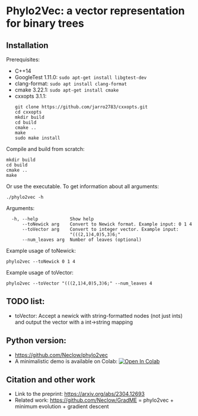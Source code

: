 # Phylo2Vec: a vector representation for binary trees

## Installation
Prerequisites:
 * C++14
 * GoogleTest 1.11.0: ```sudo apt-get install libgtest-dev```
 * clang-format: ```sudo apt install clang-format```
 * cmake 3.22.1: ```sudo apt-get install cmake```
 * cxxopts 3.1.1:
    ```
    git clone https://github.com/jarro2783/cxxopts.git
    cd cxxopts
    mkdir build
    cd build
    cmake ..
    make
    sudo make install
    ```

Compile and build from scratch:
```
mkdir build
cd build
cmake ..
make
```

Or use the executable. To get information about all arguments:
```
./phylo2vec -h
```

Arguments:
```
  -h, --help            Show help
      --toNewick arg    Convert to Newick format. Example input: 0 1 4
      --toVector arg    Convert to integer vector. Example input:
                        "(((2,1)4,0)5,3)6;"
      --num_leaves arg  Number of leaves (optional)
```

Example usage of toNewick:
```
phylo2vec --toNewick 0 1 4
```

Example usage of toVector:
```
phylo2vec --toVector "(((2,1)4,0)5,3)6;" --num_leaves 4
```

## TODO list:
* toVector: Accept a newick with string-formatted nodes (not just ints) and output the vector with a int->string mapping

## Python version:
* https://github.com/Neclow/phylo2vec
* A minimalistic demo is available on Colab: [![Open In Colab](https://colab.research.google.com/assets/colab-badge.svg)](https://colab.research.google.com/drive/10ZENm-wgWiRFa4ABY8piGDY_QoJyZ30X?usp=sharing)

## Citation and other work
* Link to the preprint: https://arxiv.org/abs/2304.12693
* Related work: https://github.com/Neclow/GradME = phylo2vec + minimum evolution + gradient descent
